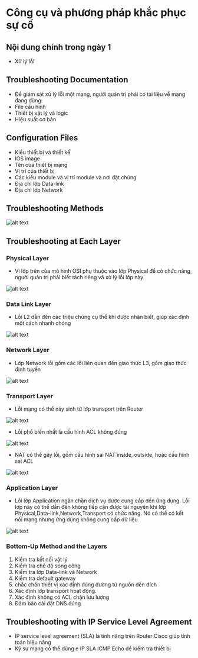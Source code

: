 # Công cụ và phương pháp khắc phục sự cố

## Nội dung chính trong ngày 1

- Xử lý lỗi

## Troubleshooting Documentation
- Để giám sát xử lý lỗi một mạng, người quản trị phải có tài liệu về mạng đang dùng:
 - File cấu hình
 - Thiết bị vật lý và logic
 - Hiệu suất cơ bản
 
## Configuration Files
- Kiểu thiết bị và thiết kế
- IOS image
- Tên của thiết bị mạng
- Vị trí của thiết bị
- Các kiểu module và vị trí module và nơi đặt chúng
- Địa chỉ lớp Data-link
- Địa chỉ lớp Network

## Troubleshooting Methods

![alt text](https://i.imgur.com/IirIWXM.png)

## Troubleshooting at Each Layer
### Physical Layer
- Vì lớp trên của mô hình OSI phụ thuộc vào lớp Physical để có chức năng, người quản trị phải biết tách riêng và xử lý lỗi lớp này

![alt text](https://i.imgur.com/9wrs2sY.png)

### Data Link Layer
- Lỗi L2 dẫn đến các triệu chứng cụ thể khi được nhận biết, giúp xác định một cách nhanh chóng 

![alt text](https://i.imgur.com/9SRnNbA.png)

### Network Layer

- Lớp Network lỗi gồm các lỗi liên quan đến giao thức L3, gồm giao thức định tuyến

![alt text](https://i.imgur.com/MivMA5e.png)

### Transport Layer
- Lỗi mạng có thể nảy sinh từ lớp transport trên Router

![alt text](https://i.imgur.com/3q2iLAX.png)

- Lỗi phổ biến nhất là cấu hình ACL không đúng 

![alt text](https://i.imgur.com/MYteV0B.png)

- NAT có thể gây lỗi, gồm cấu hình sai NAT inside, outside, hoặc cấu hình sai ACL

![alt text](https://i.imgur.com/bvkNKVC.png)

### Application Layer
- Lỗi lớp Application ngăn chặn dịch vụ được cung cấp đến ứng dụng. Lỗi lớp này có thể dẫn đến không tiếp cận được tài nguyên khi lớp Physical,Data-link,Network,Transport có chức năng. Nó có thể có kết nối mạng nhưng ứng dụng không cung cấp dữ liệu

![alt text](https://i.imgur.com/75lZIOX.png)

### Bottom-Up Method and the Layers
1. Kiểm tra kết nối vật lý
2. Kiểm tra chế độ song công
3. Kiểm tra lớp Data-link và Network
4. Kiểm tra default gateway
5. chắc chắn thiết vị xác định đúng đường từ nguồn đến đích
6. Xác định lớp transport hoạt động.
7. Xác định không có ACL chặn lưu lượng
8. Đảm bảo cài đặt DNS đúng

## Troubleshooting with IP Service Level Agreement
- IP service level agreement (SLA) là tính năng trên Router Cisco giúp tính toán hiệu năng
- Kỹ sư mạng có thể dùng e IP SLA ICMP Echo để kiểm tra thiết bị